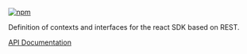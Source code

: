 [![npm](https://img.shields.io/npm/v/@acoustic-content-sdk/react-rest-api.svg?style=flat-square)](https://www.npmjs.com/package/@acoustic-content-sdk/react-rest-api)

Definition of contexts and interfaces for the react SDK based on REST.

[API Documentation](./markdown/react-rest-api.md)
